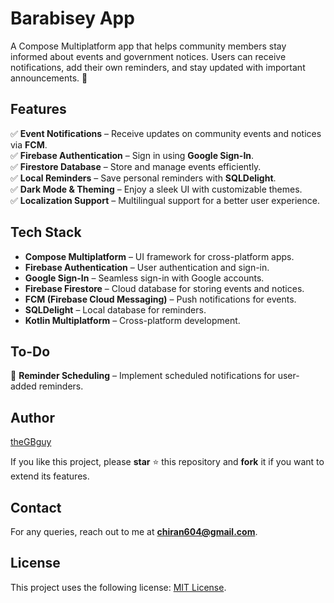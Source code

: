 # Barabisey App
A Compose Multiplatform app that helps community members stay informed about events and government notices. Users can receive notifications, add their own reminders, and stay updated with important announcements. 🚀

## Features
✅ **Event Notifications** – Receive updates on community events and notices via **FCM**.  
✅ **Firebase Authentication** – Sign in using **Google Sign-In**.  
✅ **Firestore Database** – Store and manage events efficiently.  
✅ **Local Reminders** – Save personal reminders with **SQLDelight**.  
✅ **Dark Mode & Theming** – Enjoy a sleek UI with customizable themes.  
✅ **Localization Support** – Multilingual support for a better user experience.

## Tech Stack
- **Compose Multiplatform** – UI framework for cross-platform apps.
- **Firebase Authentication** – User authentication and sign-in.
- **Google Sign-In** – Seamless sign-in with Google accounts.
- **Firebase Firestore** – Cloud database for storing events and notices.
- **FCM (Firebase Cloud Messaging)** – Push notifications for events.
- **SQLDelight** – Local database for reminders.
- **Kotlin Multiplatform** – Cross-platform development.

## To-Do
🚧 **Reminder Scheduling** – Implement scheduled notifications for user-added reminders.

## Author
[theGBguy](https://github.com/theGBguy)

If you like this project, please **star** ⭐ this repository and **fork** it if you want to extend its features.

## Contact
For any queries, reach out to me at **<chiran604@gmail.com>**.

## License
This project uses the following license: [MIT License](https://github.com/theGBguy/MoviesCMP/blob/main/LICENSE).  
